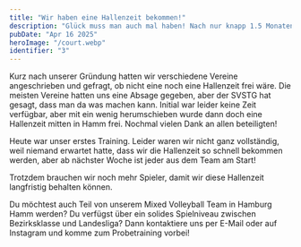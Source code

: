 ```yaml
---
title: "Wir haben eine Hallenzeit bekommen!"
description: "Glück muss man auch mal haben! Nach nur knapp 1.5 Monaten haben wir eine Hallenzeit bekommen."
pubDate: "Apr 16 2025"
heroImage: "/court.webp"
identifier: "3"
---
```


Kurz nach unserer Gründung hatten wir verschiedene 
Vereine angeschrieben und gefragt, ob nicht eine noch 
eine Hallenzeit frei wäre. Die meisten Vereine hatten 
uns eine Absage gegeben, aber der SVSTG hat gesagt, 
dass man da was machen kann. Initial war leider keine 
Zeit verfügbar, aber mit ein wenig herumschieben wurde 
dann doch eine Hallenzeit mitten in Hamm frei. 
Nochmal vielen Dank an allen beteiligten!

Heute war unser erstes Training. Leider waren wir nicht 
ganz vollständig, weil niemand erwartet hatte, dass wir 
die Hallenzeit so schnell bekommen werden, aber ab 
nächster Woche ist jeder aus dem Team am Start!

Trotzdem brauchen wir noch mehr Spieler, damit wir diese 
Hallenzeit langfristig behalten können.

Du möchtest auch Teil von unserem Mixed Volleyball Team in Hamburg Hamm werden?
Du verfügst über ein solides Spielniveau zwischen Bezirksklasse und Landesliga?
Dann kontaktiere uns per E-Mail oder auf Instagram und komme zum Probetraining vorbei!
